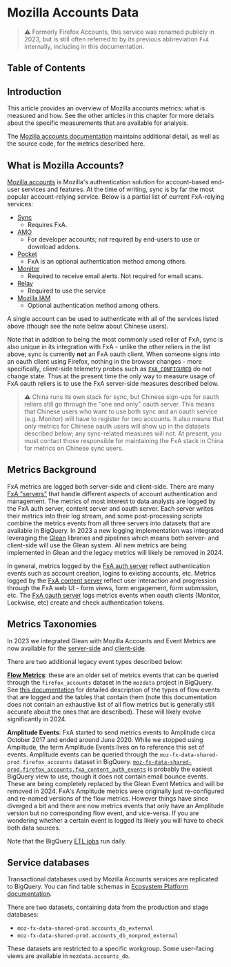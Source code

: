 # Mozilla Accounts Data

> ⚠️ Formerly Firefox Accounts, this service was renamed publicly in 2023, but is still often referred to by its previous abbreviation `FxA` internally, including in this documentation.

## Table of Contents

<!-- toc -->

## Introduction

This article provides an overview of Mozilla accounts metrics: what is measured and how. See the other articles in this chapter for more details about the specific measurements that are available for analysis.

The [Mozilla accounts documentation](https://mozilla.github.io/ecosystem-platform/relying-parties/reference/metrics-for-relying-parties) maintains additional detail, as well as the source code, for the metrics described here.

## What is Mozilla Accounts?

[Mozilla accounts](https://www.mozilla.org/en-US/firefox/accounts/) is Mozilla's authentication solution for account-based end-user services and features. At the time of writing, sync is by far the most popular account-relying service. Below is a partial list of current FxA-relying services:

- [Sync](https://support.mozilla.org/en-US/kb/how-do-i-set-sync-my-computer)
  - Requires FxA.
- [AMO](https://addons.mozilla.org/en-US/firefox/)
  - For developer accounts; not required by end-users to use or download addons.
- [Pocket](https://getpocket.com/login/?ep=1)
  - FxA is an optional authentication method among others.
- [Monitor](https://monitor.firefox.com)
  - Required to receive email alerts. Not required for email scans.
- [Relay](https://relay.firefox.com/)
  - Required to use the service
- [Mozilla IAM](https://wiki.mozilla.org/IAM/Frequently_asked_questions)
  - Optional authentication method among others.

A single account can be used to authenticate with all of the services listed above (though see the note below about Chinese users).

Note that in addition to being the most commonly used relier of FxA, sync is also unique in its integration with FxA - unlike the other reliers in the list above, sync is currently **not** an FxA oauth client. When someone signs into an oauth client using Firefox, nothing in the browser changes - more specifically, client-side telemetry probes such as [`FXA_CONFIGURED`](https://probes.telemetry.mozilla.org/?view=detail&probeId=histogram%2FFXA_CONFIGURED) do not change state. Thus at the present time the only way to measure usage of FxA oauth reliers is to use the FxA server-side measures described below.

> ⚠️ China runs its own stack for sync, but Chinese sign-ups for oauth reliers still go through the "one and only" oauth server. This means that Chinese users who want to use both sync and an oauth service (e.g. Monitor) will have to register for two accounts. It also means that only metrics for Chinese oauth users will show up in the datasets described below; any sync-related measures will not. At present, you must contact those responsible for maintaining the FxA stack in China for metrics on Chinese sync users.

## Metrics Background

FxA metrics are logged both server-side and client-side. There are many [FxA "servers"](https://github.com/mozilla/fxa/tree/main/packages) that handle different aspects of account authentication and management. The metrics of most interest to data analysts are logged by the FxA auth server, content server and oauth server. Each server writes their metrics into their log stream, and some post-processing scripts combine the metrics events from all three servers into datasets that are available in BigQuery.  In 2023 a new logging implementation was integrated leveraging the [Glean](../concepts/glean/glean.md) libraries and pipelines which means both server- and client-side will use the Glean system.  All new metrics are being implemented in Glean and the legacy metrics will likely be removed in 2024.

In general, metrics logged by the [FxA auth server](https://github.com/mozilla/fxa/tree/main/packages/fxa-auth-server) reflect authentication events such as account creation, logins to existing accounts, etc.
Metrics logged by the [FxA content server](https://github.com/mozilla/fxa/tree/main/packages/fxa-content-server) reflect user interaction and progression through the FxA web UI - form views, form engagement, form submission, etc.
The [FxA oauth server](https://github.com/mozilla/fxa/pull/3176) logs metrics events when oauth clients (Monitor, Lockwise, etc) create and check authentication tokens.

## Metrics Taxonomies

In 2023 we integrated Glean with Mozilla Accounts and Event Metrics are now available for the [server-side](https://dictionary.telemetry.mozilla.org/apps/accounts_backend) and [client-side](https://dictionary.telemetry.mozilla.org/apps/accounts_frontend).

There are two additional legacy event types described below:

[**Flow Metrics**](https://github.com/mozilla/fxa-auth-server/blob/master/docs/metrics-events.md): these are an older set of metrics events that can be queried through the `firefox_accounts` dataset in the `mozdata` project in BigQuery. See [this documentation](https://github.com/mozilla/fxa-auth-server/blob/master/docs/metrics-events.md) for detailed description of the types of flow events that are logged and the tables that contain them (note this documentation does not contain an exhaustive list of all flow metrics but is generally still accurate about the ones that are described).  These will likely evolve significantly in 2024.

**Amplitude Events**: FxA started to send metrics events to Amplitude circa October 2017 and ended around June 2020. While we stopped using Amplitude, the term Amplitude Events lives on to reference this set of events. Amplitude events can be queried through the `moz-fx-data-shared-prod.firefox_accounts` dataset in BigQuery. [`moz-fx-data-shared-prod.firefox_accounts.fxa_content_auth_events`](https://github.com/mozilla/bigquery-etl/blob/main/sql/moz-fx-data-shared-prod/firefox_accounts/fxa_content_auth_events/view.sql) is probably the easiest BigQuery view to use, though it does not contain email bounce events.  These are being completely replaced by the Glean Event Metrics and will be removed in 2024.  FxA's Amplitude metrics were originally just re-configured and re-named versions of the flow metrics. However things have since diverged a bit and there are now metrics events that only have an Amplitude version but no corresponding flow event, and vice-versa. If you are wondering whether a certain event is logged its likely you will have to check both data sources.

Note that the BigQuery [ETL jobs](https://github.com/mozilla/bigquery-etl/tree/main/sql) run daily.

## Service databases

Transactional databases used by Mozilla Accounts services are replicated to BigQuery. You can find table schemas in [Ecosystem Platform documentation](https://github.com/mozilla/ecosystem-platform/blob/master/docs/reference/database-structure.md).

There are two datasets, containing data from the production and stage databases:

- `moz-fx-data-shared-prod.accounts_db_external`
- `moz-fx-data-shared-prod.accounts_db_nonprod_external`

These datasets are restricted to a specific workgroup. Some user-facing views are available in `mozdata.accounts_db`.
